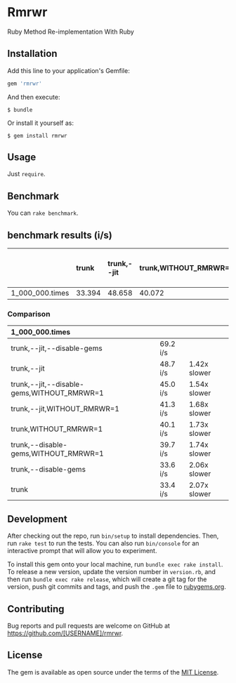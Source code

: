 # Rmrwr

Ruby Method Re-implementation With Ruby

## Installation

Add this line to your application's Gemfile:

```ruby
gem 'rmrwr'
```

And then execute:

    $ bundle

Or install it yourself as:

    $ gem install rmrwr

## Usage

Just `require`.

## Benchmark

You can `rake benchmark`.

## benchmark results (i/s)

|                 |   trunk|trunk,--jit|trunk,WITHOUT_RMRWR=1|trunk,--jit,WITHOUT_RMRWR=1|trunk,--disable-gems|trunk,--jit,--disable-gems|trunk,--disable-gems,WITHOUT_RMRWR=1|trunk,--jit,--disable-gems,WITHOUT_RMRWR=1|
|:----------------|:-------|:-------|:-------|:-------|:-------|:-------|:-------|:-------|
|1_000_000.times  |  33.394|  48.658|  40.072|  41.261|  33.641|  69.216|  39.703|  45.048|

### Comparison
|1_000_000.times|||
|:---|:---|:---|
|trunk,--jit,--disable-gems|        69.2 i/s |
|trunk,--jit|        48.7 i/s | 1.42x  slower|
|trunk,--jit,--disable-gems,WITHOUT_RMRWR=1|        45.0 i/s | 1.54x  slower|
|trunk,--jit,WITHOUT_RMRWR=1|        41.3 i/s | 1.68x  slower|
|trunk,WITHOUT_RMRWR=1|        40.1 i/s | 1.73x  slower|
|trunk,--disable-gems,WITHOUT_RMRWR=1|        39.7 i/s | 1.74x  slower|
|trunk,--disable-gems|        33.6 i/s | 2.06x  slower|
|   trunk|        33.4 i/s | 2.07x  slower|

## Development

After checking out the repo, run `bin/setup` to install dependencies. Then, run `rake test` to run the tests. You can also run `bin/console` for an interactive prompt that will allow you to experiment.

To install this gem onto your local machine, run `bundle exec rake install`. To release a new version, update the version number in `version.rb`, and then run `bundle exec rake release`, which will create a git tag for the version, push git commits and tags, and push the `.gem` file to [rubygems.org](https://rubygems.org).

## Contributing

Bug reports and pull requests are welcome on GitHub at https://github.com/[USERNAME]/rmrwr.

## License

The gem is available as open source under the terms of the [MIT License](https://opensource.org/licenses/MIT).
